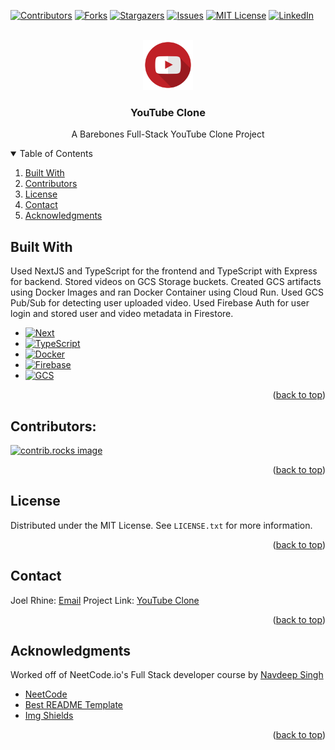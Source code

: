 <!-- PROJECT SHIELDS -->
[![Contributors][contributors-shield]][contributors-url]
[![Forks][forks-shield]][forks-url]
[![Stargazers][stars-shield]][stars-url]
[![Issues][issues-shield]][issues-url]
[![MIT License][license-shield]][license-url]
[![LinkedIn][linkedin-shield]][linkedin-url]

<br />

<div>
    <div align="center">
      <a href="https://github.com/rhinejoel/youtube-clone">
        <img src="yt-web-client/public/youtube-icon.png" alt="Logo" width="80" height="80">
      </a>
    <h3 align = "center"> YouTube Clone </h3>
    <p align = "center"> A Barebones Full-Stack YouTube Clone Project </p>
</div>

<!-- TABLE OF CONTENTS -->
<details open>
  <summary>Table of Contents</summary>
  <ol>
    <li><a href="#built-with">Built With</a></li>
    <li><a href="#contributors">Contributors</a></li>
    <li><a href="#license">License</a></li>
    <li><a href="#contact">Contact</a></li>
    <li><a href="#acknowledgments">Acknowledgments</a></li>
  </ol>
</details>


## Built With
Used NextJS and TypeScript for the frontend and TypeScript with Express for backend. Stored videos on GCS Storage buckets. Created GCS artifacts using Docker Images and ran Docker Container using Cloud Run. Used GCS Pub/Sub for detecting user uploaded video. Used Firebase Auth for user login and stored user and video metadata in Firestore.

* [![Next][Next.js]][Next-url]
* [![TypeScript][TypeScript]][TypeScript-url]
* [![Docker][Docker]][Docker-url]
* [![Firebase][Firebase]][Firebase-url]
* [![GCS][GCS]][GCS-url]

<p align="right">(<a href="#readme-top">back to top</a>)</p>

## Contributors:

<a href="https://github.com/rhinejoel/youtube-clone/graphs/contributors">
  <img src="https://contrib.rocks/image?repo=rhinejoel/youtube-clone" alt="contrib.rocks image" />
</a>

<p align="right">(<a href="#readme-top">back to top</a>)</p>

<!-- LICENSE -->
## License

Distributed under the MIT License. See `LICENSE.txt` for more information.

<p align="right">(<a href="#readme-top">back to top</a>)</p>

<!-- CONTACT -->
## Contact

Joel Rhine: [Email](mailto:joelrhine7@gmail.com)
Project Link: [YouTube Clone](https://github.com/rhinejoel/youtube-clone)

<p align="right">(<a href="#readme-top">back to top</a>)</p>

<!-- ACKNOWLEDGMENTS -->
## Acknowledgments
Worked off of NeetCode.io's Full Stack developer course by [Navdeep Singh](https://www.linkedin.com/in/navdeep-singh-3aaa14161/)

* [NeetCode](https://neetcode.io)
* [Best README Template](https://github.com/othneildrew/Best-README-Template)
* [Img Shields](https://shields.io)

<p align="right">(<a href="#readme-top">back to top</a>)</p>
    

<!-- MARKDOWN LINKS & IMAGES -->
<!-- https://www.markdownguide.org/basic-syntax/#reference-style-links -->
[contributors-shield]: https://img.shields.io/github/contributors/rhinejoel/youtube-clone.svg?style=for-the-badge
[contributors-url]: https://github.com/rhinejoel/youtube-clone/graphs/contributors
[forks-shield]: https://img.shields.io/github/forks/rhinejoel/youtube-clone.svg?style=for-the-badge
[forks-url]: https://github.com/rhinejoel/youtube-clone/network/members
[stars-shield]: https://img.shields.io/github/stars/rhinejoel/youtube-clone.svg?style=for-the-badge
[stars-url]: https://github.com/rhinejoel/youtube-clone/stargazers
[issues-shield]: https://img.shields.io/github/issues/rhinejoel/youtube-clone.svg?style=for-the-badge
[issues-url]: https://github.com/rhinejoel/youtube-clone/issues
[license-shield]: https://img.shields.io/github/license/rhinejoel/youtube-clone.svg?style=for-the-badge
[license-url]: https://github.com/othneildrew/Best-README-Template/blob/master/LICENSE.txt
[linkedin-shield]: https://img.shields.io/badge/-LinkedIn-black.svg?style=for-the-badge&logo=linkedin&colorB=555
[linkedin-url]: https://linkedin.com/in/joel-rhine

[Next.js]: https://img.shields.io/badge/next.js-000000?style=for-the-badge&logo=nextdotjs&logoColor=white
[Next-url]: https://nextjs.org/
[TypeScript]: https://img.shields.io/badge/typescript-35495E?style=for-the-badge&logo=typescript&logoColor=4FC08D
[TypeScript-url]: https://www.typescriptlang.org
[Docker]: https://img.shields.io/badge/docker-20232A?style=for-the-badge&logo=docker&logoColor=61DAFB
[Docker-url]: https://www.docker.com
[Firebase]: https://img.shields.io/badge/firebase-DD0031?style=for-the-badge&logo=firebase&logoColor=white
[Firebase-url]: https://firebase.google.com
[GCS]: https://img.shields.io/badge/GCS-4A4A55?style=for-the-badge&logo=googlecloud&logoColor=FF3E00
[GCS-url]: https://cloud.google.com
